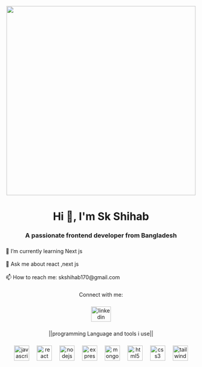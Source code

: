 <br clear="both">

<div align="center">
  <img height="500" src="https://drive.usercontent.google.com/download?id=15NwZyC_dZIphS5_tGiKoMt7PT-PYmlax&authuser=0"  />
</div>

###

<h1 align="center">Hi 👋, I'm Sk Shihab</h1>

###

<h3 align="center">A passionate frontend developer from Bangladesh</h3>

###

<p align="left">🌱 I’m currently learning Next js<br><br>💬 Ask me about react ,next js<br><br>📫 How to reach me: skshihab170@gmail.com</p>

###

<p align="center">Connect with me:</p>

###

<div align="center">
  <a href="https://www.linkedin.com/in/skshihab-mernstack/" target="_blank">
    <img src="https://raw.githubusercontent.com/maurodesouza/profile-readme-generator/master/src/assets/icons/social/linkedin/default.svg" width="52" height="40" alt="linkedin logo"  />
  </a>
</div>

###

<p align="center">||programming Language and tools i use||</p>

###

<div align="center">
  <img src="https://cdn.jsdelivr.net/gh/devicons/devicon/icons/javascript/javascript-original.svg" height="40" alt="javascript logo"  />
  <img width="12" />
  <img src="https://cdn.jsdelivr.net/gh/devicons/devicon/icons/react/react-original.svg" height="40" alt="react logo"  />
  <img width="12" />
  <img src="https://cdn.jsdelivr.net/gh/devicons/devicon/icons/nodejs/nodejs-original.svg" height="40" alt="nodejs logo"  />
  <img width="12" />
  <img src="https://cdn.jsdelivr.net/gh/devicons/devicon/icons/express/express-original.svg" height="40" alt="express logo"  />
  <img width="12" />
  <img src="https://cdn.jsdelivr.net/gh/devicons/devicon/icons/mongodb/mongodb-original.svg" height="40" alt="mongodb logo"  />
  <img width="12" />
  <img src="https://cdn.jsdelivr.net/gh/devicons/devicon/icons/html5/html5-original.svg" height="40" alt="html5 logo"  />
  <img width="12" />
  <img src="https://cdn.jsdelivr.net/gh/devicons/devicon/icons/css3/css3-original.svg" height="40" alt="css3 logo"  />
  <img width="12" />
  <img src="https://cdn.jsdelivr.net/gh/devicons/devicon/icons/tailwindcss/tailwindcss-original-wordmark.svg" height="40" alt="tailwindcss logo"  />
</div>

###
